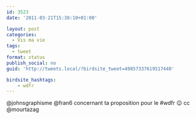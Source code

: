 ```yaml
---
id: 3523
date: '2011-03-21T15:38:10+01:00'

layout: post
categories:
  - Vis ma vie
tags:
  - tweet
format: status
publish_social: no
guid: 'http://tweets.local/?birdsite_tweet=49857337619517440'

birdsite_hashtags:
    - wdfr
---
```


@johnsgraphisme @fran6 concernant ta proposition pour le #wdfr 😉 cc @mourtazag